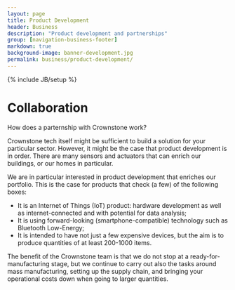 ```yaml
---
layout: page
title: Product Development
header: Business
description: "Product development and partnerships"
group: [navigation-business-footer]
markdown: true
background-image: banner-development.jpg
permalink: business/product-development/
---
```

{% include JB/setup %}

# Collaboration

How does a parternship with Crownstone work? 

Crownstone tech itself might be sufficient to build a solution for your particular sector. However, it might be the 
case that product development is in order. There are many sensors and actuators that can enrich our buildings, or 
our homes in particular.

<center>
  <div class="pipedriveWebForms" data-pd-webforms="https://pipedrivewebforms.com/form/bf125d962d56e961f2bf6d8be0b3bcd3414363">
    <script type="text/javascript" language="javascript" src="https://pipedrivewebforms.com/webforms.min.js">
    </script>
    <style>
    iframe {min-height:770px !important;}
    </style>
  </div>
</center>

We are in particular interested in product development that enriches our portfolio. This is the case for products that check (a few) of the following boxes:

* It is an Internet of Things (IoT) product: hardware development as well as internet-connected and with potential for data analysis;
* It is using forward-looking (smartphone-compatible) technology such as Bluetooth Low-Energy;
* It is intended to have not just a few expensive devices, but the aim is to produce quantities of at least 200-1000 items.

The benefit of the Crownstone team is that we do not stop at a ready-for-manufacturing stage, but we continue to carry out
also the tasks around mass manufacturing, setting up the supply chain, and bringing your operational costs down when
going to larger quantities.

